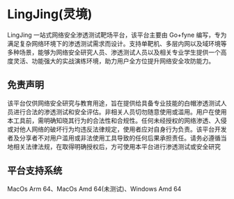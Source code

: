 # LingJing(灵境)  
LingJing 一站式网络安全渗透测试靶场平台，该平台主要由 Go+fyne 编写，专为满足复杂网络环境下的渗透测试需求而设计。支持单靶机、多层内网以及域环境等多种场景，能够为网络安全研究人员、渗透测试人员以及相关专业学生提供一个高度灵活、功能强大的实战演练环境，助力用户全方位提升网络安全攻防能力。

## 免责声明
该平台仅供网络安全研究与教育用途，旨在提供给具备专业技能的白帽渗透测试人员进行合法的渗透测试和安全评估。非相关人员切勿随意使用或滥用。用户在使用本工具前，需明确知晓其行为的合法性和合规性。任何未经授权的网络渗透、入侵或对他人网络的破坏行为均违反法律规定，使用者应对自身行为负责。该平台开发者及分享者不对用户滥用或非法使用工具导致的任何后果承担责任。请务必遵循当地相关法律法规，在取得明确授权后，方可使用本平台进行渗透测试或安全研究

## 平台支持系统
MacOs Arm 64、MacOs Amd 64(未测试)、Windows Amd 64
